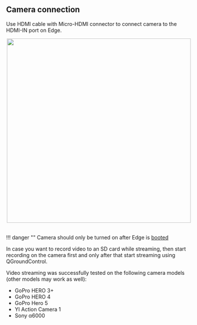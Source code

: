 ## Camera connection

Use HDMI cable with Micro-HDMI connector to connect camera to the HDMI-IN port on Edge.

<div style="text-align: center;"><img src="../../img/hardware/edge_to_camera.png" style="width: 500px;"></div><br>


!!! danger ""
    Camera should only be turned on after Edge is [booted](/led-status/)

In case you want to record video to an SD card while streaming, then start recording on the camera first and only after that start streaming using QGroundControl.


Video streaming was successfully tested on the following camera models (other models may work as well):

- GoPro HERO 3+
- GoPro HERO 4
- GoPro Hero 5
- YI Action Camera 1
- Sony α6000
